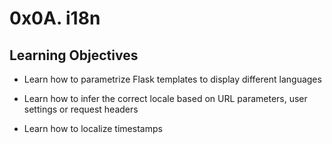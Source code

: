 # 0x0A. i18n

## Learning Objectives

* Learn how to parametrize Flask templates to display different languages

* Learn how to infer the correct locale based on URL parameters, user settings or request headers

* Learn how to localize timestamps
